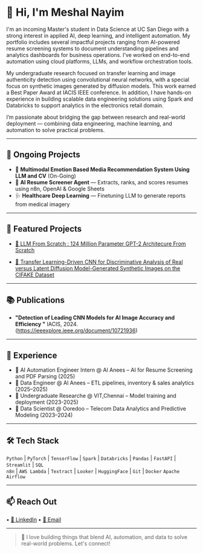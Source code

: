 # 👋 Hi, I'm Meshal Nayim

I'm an incoming Master's student in Data Science at UC San Diego with a strong interest in applied AI, deep learning, and intelligent automation. My portfolio includes several impactful projects ranging from AI-powered resume screening systems to document understanding pipelines and analytics dashboards for business operations. I’ve worked on end-to-end automation using cloud platforms, LLMs, and workflow orchestration tools.

My undergraduate research focused on transfer learning and image authenticity detection using convolutional neural networks, with a special focus on synthetic images generated by diffusion models. This work earned a Best Paper Award at IACIS IEEE conference. In addition, I have hands-on experience in building scalable data engineering solutions using Spark and Databricks to support analytics in the electronics retail domain.

I’m passionate about bridging the gap between research and real-world deployment — combining data engineering, machine learning, and automation to solve practical problems.


---

## 🔬 Ongoing Projects
- 🧠 **Multimodal Emotion Based Media Recommendation System Using LLM and CV** (On-Going)
- 🧰 **AI Resume Screener Agent** — Extracts, ranks, and scores resumes using n8n, OpenAI & Google Sheets
- 🩺 **Healthcare Deep Learning** — Finetuning LLM to generate reports from medical imagery

---

## 📌 Featured Projects
- [🔗 LLM From Scratch : 124 Million Parameter GPT-2 Architecure From Scratch](https://github.com/MeshalNayim/GPT2_from_scratch)

- [🔗 Transfer Learning-Driven CNN for Discriminative Analysis of Real versus Latent Diffusion Model-Generated Synthetic Images on the CIFAKE Dataset](https://github.com/MeshalNayim/Ai-vs-real-image-classification)

---

## 📚 Publications
- **"Detection of Leading CNN Models for AI Image Accuracy and Efficiency
"** IACIS, 2024. (https://ieeexplore.ieee.org/document/10721936)

---

## 💼 Experience
- 🧠 AI Automation Engineer Intern @ Al Anees – AI for Resume Screening and PDF Parsing (2025)
- 🔢 Data Engineer @ Al Anees – ETL pipelines, inventory & sales analytics (2025–2025)
- 🧪 Undergraduate Researche @ VIT,Chennai – Model training and deployment (2023-2025)
- 📶 Data Scientist @ Ooredoo – Telecom Data Analytics and Predictive Modeling (2023–2024)  


---

## 🛠️ Tech Stack
`Python` | `PyTorch` | `TensorFlow` | `Spark` | `Databricks` | `Pandas` | `FastAPI` | `Streamlit` | `SQL`  
`n8n` | `AWS Lambda` | `Textract` | `Looker` | `HuggingFace` | `Git` | `Docker`  `Apache Airflow`

---

## 📫 Reach Out
 • [💼 LinkedIn](https://www.linkedin.com/in/meshal-nayim-b13750231/) • [📧 Email](mailto:meshalnayim10@gmail.com)

---

> 🚀 I love building things that blend AI, automation, and data to solve real-world problems. Let's connect!


